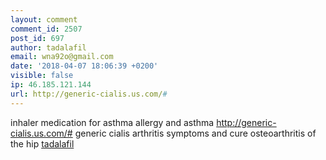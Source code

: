 ```yaml
---
layout: comment
comment_id: 2507
post_id: 697
author: tadalafil
email: wna92o@gmail.com
date: '2018-04-07 18:06:39 +0200'
visible: false
ip: 46.185.121.144
url: http://generic-cialis.us.com/#
---
```

inhaler medication for asthma allergy and asthma 
http://generic-cialis.us.com/# generic cialis 
arthritis symptoms and cure osteoarthritis of the hip 
<a href="http://generic-cialis.us.com/#">tadalafil</a>

